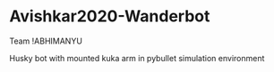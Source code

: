 # Avishkar2020-Wanderbot
Team !ABHIMANYU

Husky bot with mounted kuka arm in pybullet simulation environment
